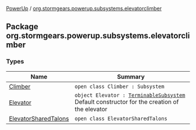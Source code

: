 [PowerUp](../index.md) / [org.stormgears.powerup.subsystems.elevatorclimber](./index.md)

## Package org.stormgears.powerup.subsystems.elevatorclimber

### Types

| Name | Summary |
|---|---|
| [Climber](-climber/index.md) | `open class Climber : Subsystem` |
| [Elevator](-elevator/index.md) | `object Elevator : `[`TerminableSubsystem`](../org.stormgears.utils.concurrency/-terminable-subsystem/index.md)<br>Default constructor for the creation of the elevator |
| [ElevatorSharedTalons](-elevator-shared-talons/index.md) | `open class ElevatorSharedTalons` |
